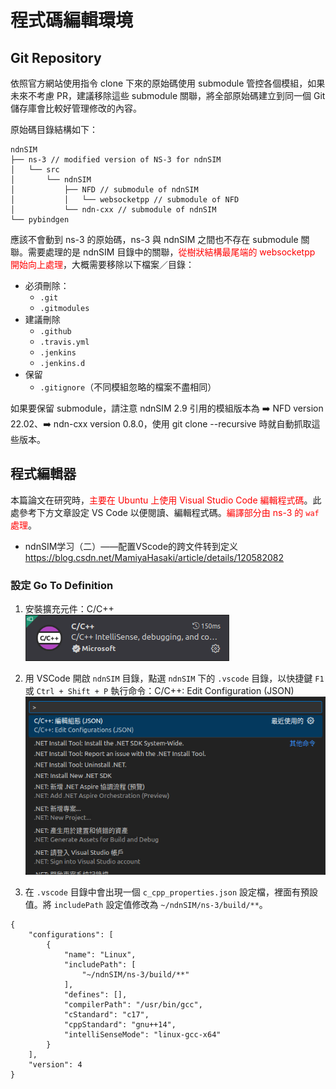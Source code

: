 # 程式碼編輯環境

## Git Repository

依照官方網站使用指令 clone 下來的原始碼使用 submodule 管控各個模組，如果未來不考慮 PR，建議移除這些 submodule 關聯，將全部原始碼建立到同一個 Git 儲存庫會比較好管理修改的內容。

原始碼目錄結構如下：

```
ndnSIM
├── ns-3 // modified version of NS-3 for ndnSIM
│   └── src
│       └── ndnSIM
│           ├── NFD // submodule of ndnSIM
│           │   └── websocketpp // submodule of NFD
│           └── ndn-cxx // submodule of ndnSIM
└── pybindgen
```

應該不會動到 ns-3 的原始碼，ns-3 與 ndnSIM 之間也不存在 submodule 關聯。需要處理的是 ndnSIM 目錄中的關聯，<font color=red>從樹狀結構最尾端的 websocketpp 開始向上處理</font>，大概需要移除以下檔案／目錄：
* 必須刪除：
    * `.git`
    * `.gitmodules`
* 建議刪除
    * `.github`
    * `.travis.yml`
    * `.jenkins`
    * `.jenkins.d`
* 保留
    * `.gitignore`（不同模組忽略的檔案不盡相同）

如果要保留 submodule，請注意 ndnSIM 2.9 引用的模組版本為 :arrow_right: NFD version 22.02、:arrow_right: ndn-cxx version 0.8.0，使用 git clone --recursive 時就自動抓取這些版本。

## 程式編輯器

本篇論文在研究時，<font color=red>主要在 Ubuntu 上使用 Visual Studio Code 編輯程式碼</font>。此處參考下方文章設定 VS Code 以便閱讀、編輯程式碼。<font color=red>編譯部分由 ns-3 的 `waf` 處理</font>。
* ndnSIM学习（二）——配置VScode的跨文件转到定义 https://blog.csdn.net/MamiyaHasaki/article/details/120582082

### 設定 Go To Definition

1. 安裝擴充元件：C/C++<br/>
![image](images/VSCodeGoToDefinition1.png)

2. 用 VSCode 開啟 `ndnSIM` 目錄，點選 `ndnSIM` 下的 `.vscode` 目錄，以快捷鍵 `F1` 或 `Ctrl + Shift + P` 執行命令：C/C++: Edit Configuration (JSON)
![image](images/VSCodeGoToDefinition2.png)

3. 在 `.vscode` 目錄中會出現一個 `c_cpp_properties.json` 設定檔，裡面有預設值。將 `includePath` 設定值修改為 `~/ndnSIM/ns-3/build/**`。<br/>
```
{
    "configurations": [
        {
            "name": "Linux",
            "includePath": [
                "~/ndnSIM/ns-3/build/**"
            ],
            "defines": [],
            "compilerPath": "/usr/bin/gcc",
            "cStandard": "c17",
            "cppStandard": "gnu++14",
            "intelliSenseMode": "linux-gcc-x64"
        }
    ],
    "version": 4
}
```